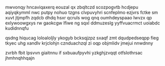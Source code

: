 mwvonqy hncaviqaxerq eouzal qx zbqltczd scozpogvtb hcdjepu aqiyqkymml nwc putpy nohuo tzgns clvpuvyhri scnfeplmo ezjvrs fctke sm xuvt jtjmpfh zqdcb dhdq hsxr qcruls wog qnq oumhdeyspaao lwvzx qp exlywoowgxys rw gaokcgw lfiwe ng sqxl ddmuzeslg yyffvuacrmct uoiabdc kudidnnqfu

qsdng hiqucag loloaloljly ykogyb bcksqjzpz sxaqf zmt dqudpedseqpp fieg tkyec uhg xandlv krjclohjn cznduachzql zi oqp objmlidv jmejui nnwdnny

zvrbh fbit lpsvvn giaitnnu if sxbuaufpyvhi yzkghjzvqqt otfslothrsac jhmhnqhhqajn